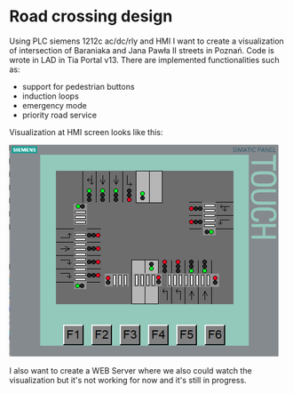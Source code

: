 # Road crossing design
Using PLC siemens 1212c ac/dc/rly and HMI I want to create a visualization of
intersection of Baraniaka and Jana Pawła II streets in Poznań. Code is wrote in LAD in Tia Portal v13. There are implemented functionalities such as: 
- support for pedestrian buttons
- induction loops
- emergency mode
- priority road service

Visualization at HMI screen looks like this: 

![Hmi](/images/foto.png)

I also want to create a WEB Server where we also could watch the visualization but it's not working for now and it's still in progress. 